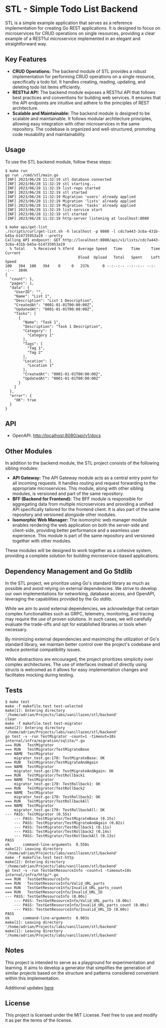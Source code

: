 # STL - Simple Todo List Backend

STL is a simple example application that serves as a reference implementation for creating Go REST applications. It is designed to focus on microservices for CRUD operations on single resources, providing a clear example of a RESTful microservice implemented in an elegant and straightforward way.

## Key Features

- **CRUD Operations:** The backend module of STL provides a robust implementation for performing CRUD operations on a single resource, specifically a todo list. It handles creating, reading, updating, and deleting todo list items efficiently.
- **RESTful API:** The backend module exposes a RESTful API that follows best practices and conventions for building web services. It ensures that the API endpoints are intuitive and adhere to the principles of REST architecture.
- **Scalable and Maintainable:** The backend module is designed to be scalable and maintainable. It follows modular architecture principles, allowing easy integration with other microservices in the same repository. The codebase is organized and well-structured, promoting code reusability and maintainability.

## Usage

To use the STL backend module, follow these steps:

```shell
$ make run
go run ./cmd/stl/main.go
[INF] 2023/06/28 11:32:19 stl database connected
[INF] 2023/06/28 11:32:19 stl starting...
[INF] 2023/06/28 11:32:19 list-repo started
[INF] 2023/06/28 11:32:19 stl started
[INF] 2023/06/28 11:32:19 Migration 'users' already applied
[INF] 2023/06/28 11:32:19 Migration 'lists' already applied
[INF] 2023/06/28 11:32:19 Migration 'tasks' already applied
[INF] 2023/06/28 11:32:19 list-service start
[INF] 2023/06/28 11:32:19 stl started
[INF] 2023/06/28 11:32:19 http-server listening at localhost:8080
```

```shell
$ make api/get-list 
./scripts/curl/get-list.sh -h localhost -p 8080 -l cdc7a443-3c6a-431b-b45a-b14735953a19 --pretty
Calling API endpoint: GET http://localhost:8080/api/v1/lists/cdc7a443-3c6a-431b-b45a-b14735953a19
  % Total    % Received % Xferd  Average Speed   Time    Time     Time  Current
                                 Dload  Upload   Total   Spent    Left  Speed
100   394  100   394    0     0   237k      0 --:--:-- --:--:-- --:--:--  384k
{
  "count": 1,
  "pages": 1,
  "data": {
    "UserID": "",
    "Name": "List 1",
    "Description": "List 1 Description",
    "CreatedAt": "0001-01-01T00:00:00Z",
    "UpdatedAt": "0001-01-01T00:00:00Z",
    "Tasks": [
      {
        "Name": "Task 1",
        "Description": "Task 1 Description",
        "Category": [
          "Category 1"
        ],
        "Tags": [
          "Tag 1",
          "Tag 2"
        ],
        "Location": [
          "Location 1"
        ],
        "CreatedAt": "0001-01-01T00:00:00Z",
        "UpdatedAt": "0001-01-01T00:00:00Z"
      }
    ]
  },
  "error": {
    "OK": true
  }
}
```


## API 
* OpenAPI: [http://localhost:8080/api/v1/docs](http://localhost:8080/api/v1/docs)

## Other Modules

In addition to the backend module, the STL project consists of the following sibling modules:

- **API Gateway:** The API Gateway module acts as a central entry point for all incoming requests. It handles routing and request forwarding to the appropriate microservices. This module, along with other sibling modules, is versioned and part of the same repository.
- **BFF (Backend for Frontend):** The BFF module is responsible for aggregating data from multiple microservices and providing a unified API specifically tailored for the frontend client. It is also part of the same repository and versioned alongside other modules.
- **Isomorphic Web Manager:** The isomorphic web manager module enables rendering the web application on both the server-side and client-side, providing better performance and a seamless user experience. This module is part of the same repository and versioned together with other modules.

These modules will be designed to work together as a cohesive system, providing a complete solution for building microservice-based applications.

## Dependency Management and Go Stdlib

In the STL project, we prioritize using Go's standard library as much as possible and avoid relying on external dependencies. We strive to develop our own implementations for networking, database access, and OpenAPI, leveraging the capabilities provided by the Go stdlib.

While we aim to avoid external dependencies, we acknowledge that certain complex functionalities such as GRPC, telemetry, monitoring, and tracing may require the use of proven solutions. In such cases, we will carefully evaluate the trade-offs and opt for established libraries or tools when necessary.

By minimizing external dependencies and maximizing the utilization of Go's standard library, we maintain better control over the project's codebase and reduce potential compatibility issues.

While abstractions are encouraged, the project prioritizes simplicity over complex architectures. The use of interfaces instead of directly using structs is welcomed as it allows for easy implementation changes and facilitates mocking during testing.

## Tests
```shell
$ make test
make -f makefile.test test-selected
make[1]: Entering directory '/home/adrian/Projects/labs/vanillazen/stl/backend'
clear
make -f makefile.test test-migrator
make[2]: Entering directory '/home/adrian/Projects/labs/vanillazen/stl/backend'
go test -v -run TestMigrator -count=1 -timeout=10s internal/infra/migration/sqlite/*.go
=== RUN   TestMigrator
=== RUN   TestMigrator/TestMigrateBase
=== NAME  TestMigrator
    migrator_test.go:170: TestMigrateBase: OK
=== RUN   TestMigrator/TestMigrateAndAgain
=== NAME  TestMigrator
    migrator_test.go:170: TestMigrateAndAgain: OK
=== RUN   TestMigrator/TestRollback1
=== NAME  TestMigrator
    migrator_test.go:170: TestRollback1: OK
=== RUN   TestMigrator/TestRollback2
=== NAME  TestMigrator
    migrator_test.go:170: TestRollback2: OK
=== RUN   TestMigrator/TestRollbackAll
=== NAME  TestMigrator
    migrator_test.go:170: TestRollbackAll: OK
--- PASS: TestMigrator (0.55s)
    --- PASS: TestMigrator/TestMigrateBase (0.15s)
    --- PASS: TestMigrator/TestMigrateAndAgain (0.02s)
    --- PASS: TestMigrator/TestRollback1 (0.11s)
    --- PASS: TestMigrator/TestRollback2 (0.14s)
    --- PASS: TestMigrator/TestRollbackAll (0.13s)
PASS
ok  	command-line-arguments	0.558s
make[2]: Leaving directory '/home/adrian/Projects/labs/vanillazen/stl/backend'
make -f makefile.test test-http
make[2]: Entering directory '/home/adrian/Projects/labs/vanillazen/stl/backend'
go test -v -run TestGetResourceInfo -count=1 -timeout=10s internal/infra/http/*.go
=== RUN   TestGetResourceInfo
=== RUN   TestGetResourceInfo/Valid_URL_parts
=== RUN   TestGetResourceInfo/Invalid_URL_parts_count
=== RUN   TestGetResourceInfo/Invalid_URL_ID
--- PASS: TestGetResourceInfo (0.00s)
    --- PASS: TestGetResourceInfo/Valid_URL_parts (0.00s)
    --- PASS: TestGetResourceInfo/Invalid_URL_parts_count (0.00s)
    --- PASS: TestGetResourceInfo/Invalid_URL_ID (0.00s)
PASS
ok  	command-line-arguments	0.003s
make[2]: Leaving directory '/home/adrian/Projects/labs/vanillazen/stl/backend'
make[1]: Leaving directory '/home/adrian/Projects/labs/vanillazen/stl/backend'
```

## Notes
This project is intended to serve as a playground for experimentation and learning. It aims to develop a generator that simplifies the generation of similar projects based on the structure and patterns considered convenient within this implementation.

Additional updates [here](docs/notes.md)

## License

This project is licensed under the MIT License. Feel free to use and modify it as per the terms of the license.
